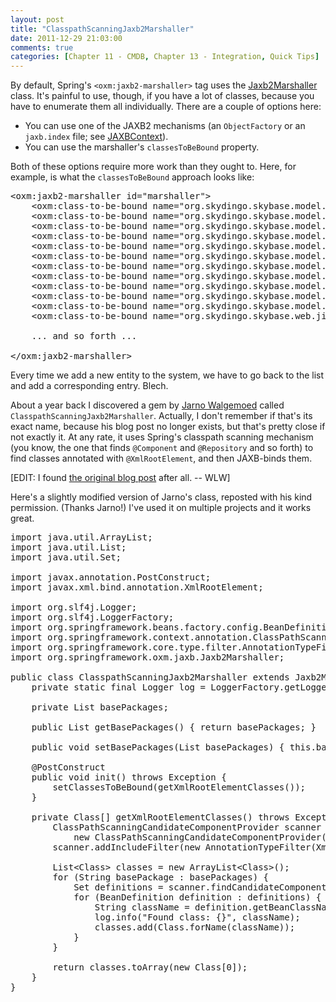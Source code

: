 ```yaml
---
layout: post
title: "ClasspathScanningJaxb2Marshaller"
date: 2011-12-29 21:03:00
comments: true
categories: [Chapter 11 - CMDB, Chapter 13 - Integration, Quick Tips]
---
```

By default, Spring's <code>&lt;oxm:jaxb2-marshaller&gt;</code> tag uses the <a href="http://static.springsource.org/spring/docs/3.1.x/javadoc-api/org/springframework/oxm/jaxb/Jaxb2Marshaller.html">Jaxb2Marshaller</a> class. It's painful to use, though, if you have a lot of classes, because you have to enumerate them all individually. There are a couple of options here:

<ul>
<li>You can use one of the JAXB2 mechanisms (an <code>ObjectFactory</code> or an <code>jaxb.index</code> file; see <a href="http://docs.oracle.com/javase/6/docs/api/javax/xml/bind/JAXBContext.html">JAXBContext</a>).</li>
<li>You can use the marshaller's <code>classesToBeBound</code> property.</li>
</ul>

Both of these options require more work than they ought to. Here, for example, is what the <code>classesToBeBound</code> approach looks like:

<pre>&lt;oxm:jaxb2-marshaller id="marshaller"&gt;
    &lt;oxm:class-to-be-bound name="org.skydingo.skybase.model.Database" /&gt;
    &lt;oxm:class-to-be-bound name="org.skydingo.skybase.model.DataCenter" /&gt;
    &lt;oxm:class-to-be-bound name="org.skydingo.skybase.model.Environment" /&gt;
    &lt;oxm:class-to-be-bound name="org.skydingo.skybase.model.Farm" /&gt;
    &lt;oxm:class-to-be-bound name="org.skydingo.skybase.model.Instance" /&gt;
    &lt;oxm:class-to-be-bound name="org.skydingo.skybase.model.Package" /&gt;
    &lt;oxm:class-to-be-bound name="org.skydingo.skybase.model.Package$MyListWrapper" /&gt;
    &lt;oxm:class-to-be-bound name="org.skydingo.skybase.model.Person" /&gt;
    &lt;oxm:class-to-be-bound name="org.skydingo.skybase.model.Project" /&gt;
    &lt;oxm:class-to-be-bound name="org.skydingo.skybase.model.Region" /&gt;
    &lt;oxm:class-to-be-bound name="org.skydingo.skybase.model.relationship.ProjectMembership" /&gt;
    &lt;oxm:class-to-be-bound name="org.skydingo.skybase.web.jit.JitNode" /&gt;

    ... and so forth ...

&lt;/oxm:jaxb2-marshaller&gt;</pre>

Every time we add a new entity to the system, we have to go back to the list and add a corresponding entry. Blech.

About a year back I discovered a gem by <a href="https://twitter.com/#!/jwalgemoed">Jarno Walgemoed</a> called <code>ClasspathScanningJaxb2Marshaller</code>. Actually, I don't remember if that's its exact name, because his blog post no longer exists, but that's pretty close if not exactly it. At any rate, it uses Spring's classpath scanning mechanism (you know, the one that finds <code>@Component</code> and <code>@Repository</code> and so forth) to find classes annotated with <code>@XmlRootElement</code>, and then JAXB-binds them.

[EDIT: I found <a href="http://www.walgemoed.org/2010/12/jaxb2-spring-ws/">the original blog post</a> after all. -- WLW]

Here's a slightly modified version of Jarno's class, reposted with his kind permission. (Thanks Jarno!) I've used it on multiple projects and it works great.

<pre>import java.util.ArrayList;
import java.util.List;
import java.util.Set;

import javax.annotation.PostConstruct;
import javax.xml.bind.annotation.XmlRootElement;

import org.slf4j.Logger;
import org.slf4j.LoggerFactory;
import org.springframework.beans.factory.config.BeanDefinition;
import org.springframework.context.annotation.ClassPathScanningCandidateComponentProvider;
import org.springframework.core.type.filter.AnnotationTypeFilter;
import org.springframework.oxm.jaxb.Jaxb2Marshaller;

public class ClasspathScanningJaxb2Marshaller extends Jaxb2Marshaller {
    private static final Logger log = LoggerFactory.getLogger(ClasspathScanningJaxb2Marshaller.class);
    
    private List basePackages;
    
    public List getBasePackages() { return basePackages; }
    
    public void setBasePackages(List basePackages) { this.basePackages = basePackages; }
    
    @PostConstruct
    public void init() throws Exception {
        setClassesToBeBound(getXmlRootElementClasses());
    }
    
    private Class[] getXmlRootElementClasses() throws Exception {
        ClassPathScanningCandidateComponentProvider scanner =
            new ClassPathScanningCandidateComponentProvider(false);
        scanner.addIncludeFilter(new AnnotationTypeFilter(XmlRootElement.class));
        
        List&lt;Class&gt; classes = new ArrayList&lt;Class&gt;();
        for (String basePackage : basePackages) {
            Set definitions = scanner.findCandidateComponents(basePackage);
            for (BeanDefinition definition : definitions) {
                String className = definition.getBeanClassName();
                log.info("Found class: {}", className);
                classes.add(Class.forName(className));
            }
        }
        
        return classes.toArray(new Class[0]);
    }
}</pre>
